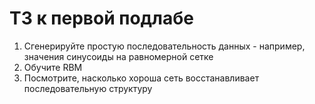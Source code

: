 # ТЗ к первой подлабе

1. Сгенерируйте простую последовательность данных - например, значения синусоиды на равномерной сетке
2. Обучите RBM
3. Посмотрите, насколько хороша сеть восстанавливает последовательную структуру
